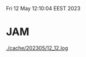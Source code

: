 Fri 12 May 12:10:04 EEST 2023
# JAM
<a href='./cache/202305/12_12.log'>./cache/202305/12_12.log</a>
